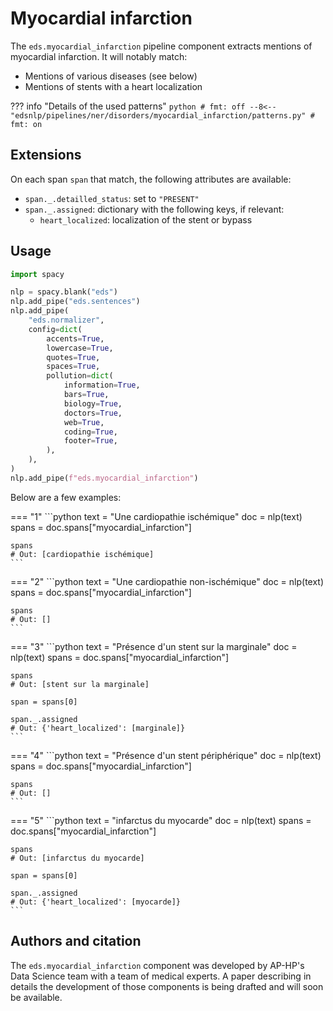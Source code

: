 # Myocardial infarction

The `eds.myocardial_infarction` pipeline component extracts mentions of myocardial infarction. It will notably match:

- Mentions of various diseases (see below)
- Mentions of stents with a heart localization

??? info "Details of the used patterns"
    <!-- no-check -->
    ```python
    # fmt: off
    --8<-- "edsnlp/pipelines/ner/disorders/myocardial_infarction/patterns.py"
    # fmt: on
    ```

## Extensions

On each span `span` that match, the following attributes are available:

- `span._.detailled_status`: set to `"PRESENT"`
- `span._.assigned`: dictionary with the following keys, if relevant:
    - `heart_localized`: localization of the stent or bypass

## Usage

```python
import spacy

nlp = spacy.blank("eds")
nlp.add_pipe("eds.sentences")
nlp.add_pipe(
    "eds.normalizer",
    config=dict(
        accents=True,
        lowercase=True,
        quotes=True,
        spaces=True,
        pollution=dict(
            information=True,
            bars=True,
            biology=True,
            doctors=True,
            web=True,
            coding=True,
            footer=True,
        ),
    ),
)
nlp.add_pipe(f"eds.myocardial_infarction")
```

Below are a few examples:




=== "1"
    ```python
    text = "Une cardiopathie ischémique"
    doc = nlp(text)
    spans = doc.spans["myocardial_infarction"]

    spans
    # Out: [cardiopathie ischémique]
    ```



=== "2"
    ```python
    text = "Une cardiopathie non-ischémique"
    doc = nlp(text)
    spans = doc.spans["myocardial_infarction"]

    spans
    # Out: []
    ```



=== "3"
    ```python
    text = "Présence d'un stent sur la marginale"
    doc = nlp(text)
    spans = doc.spans["myocardial_infarction"]

    spans
    # Out: [stent sur la marginale]

    span = spans[0]

    span._.assigned
    # Out: {'heart_localized': [marginale]}
    ```



=== "4"
    ```python
    text = "Présence d'un stent périphérique"
    doc = nlp(text)
    spans = doc.spans["myocardial_infarction"]

    spans
    # Out: []
    ```



=== "5"
    ```python
    text = "infarctus du myocarde"
    doc = nlp(text)
    spans = doc.spans["myocardial_infarction"]

    spans
    # Out: [infarctus du myocarde]

    span = spans[0]

    span._.assigned
    # Out: {'heart_localized': [myocarde]}
    ```

## Authors and citation

The `eds.myocardial_infarction` component was developed by AP-HP's Data Science team with a team of medical experts. A paper describing in details the development of those components is being drafted and will soon be available.
